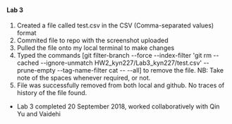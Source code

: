 #### Lab 3
1. Created a file called test.csv in the CSV (Comma-separated values) format
2. Commited file to repo with the screenshot uploaded 
3. Pulled the file onto my local terminal to make changes
4. Typed the commands [git filter-branch --force --index-filter 'git rm --cached --ignore-unmatch HW2_kyn227/Lab3_kyn227/test.csv' --prune-empty --tag-name-filter cat -- --all] to remove the file. NB: Take note of the spaces whenever required, or not. 
5. File was successfully removed from both local and github. No traces of history of the file found.

- Lab 3 completed 20 September 2018, worked collaboratively with Qin Yu and Vaidehi 
